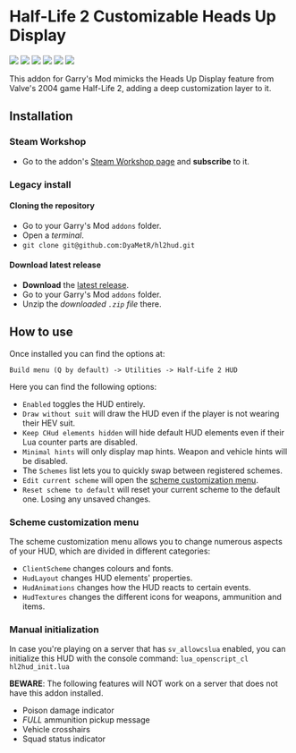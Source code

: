 # Half-Life 2 Customizable Heads Up Display

![](https://img.shields.io/github/v/release/DyaMetR/hl2hud)
![](https://img.shields.io/steam/views/2954934766)
![](https://img.shields.io/steam/downloads/2954934766)
![](https://img.shields.io/steam/favorites/2954934766)
![](https://img.shields.io/github/issues/DyaMetR/hl2hud)
![](https://img.shields.io/github/license/DyaMetR/hl2hud)

This addon for Garry's Mod mimicks the Heads Up Display feature from Valve's 2004 game Half-Life 2, adding a deep customization layer to it.

## Installation

### Steam Workshop

+   Go to the addon's [Steam Workshop page](https://steamcommunity.com/sharedfiles/filedetails/?id=2954934766) and **subscribe** to it.

### Legacy install

#### Cloning the repository

+   Go to your Garry's Mod `addons` folder.
+   Open a _terminal_.
+   `git clone git@github.com:DyaMetR/hl2hud.git`

#### Download latest release

+   **Download** the [latest release](https://github.com/DyaMetR/hl2hud/releases).
+   Go to your Garry's Mod `addons` folder.
+   Unzip the _downloaded `.zip` file_ there.

## How to use

Once installed you can find the options at:

`Build menu (Q by default) -> Utilities -> Half-Life 2 HUD`

Here you can find the following options:

+   `Enabled` toggles the HUD entirely.
+   `Draw without suit` will draw the HUD even if the player is not wearing their HEV suit.
+   `Keep CHud elements hidden` will hide default HUD elements even if their Lua counter parts are disabled.
+   `Minimal hints` will only display map hints. Weapon and vehicle hints will be disabled.
+   The `Schemes` list lets you to quickly swap between registered schemes.
+   `Edit current scheme` will open the [scheme customization menu](#scheme-customization-menu).
+   `Reset scheme to default` will reset your current scheme to the default one. Losing any unsaved changes.

### Scheme customization menu

The scheme customization menu allows you to change numerous aspects of your HUD, which are divided in different categories:

+   `ClientScheme` changes colours and fonts.
+   `HudLayout` changes HUD elements' properties.
+   `HudAnimations` changes how the HUD reacts to certain events.
+   `HudTextures` changes the different icons for weapons, ammunition and items.

### Manual initialization

In case you're playing on a server that has `sv_allowcslua` enabled, you can initialize this HUD with the console command: `lua_openscript_cl hl2hud_init.lua`

**BEWARE**: The following features will NOT work on a server that does not have this addon installed.

+   Poison damage indicator
+   _FULL_ ammunition pickup message
+   Vehicle crosshairs
+   Squad status indicator
